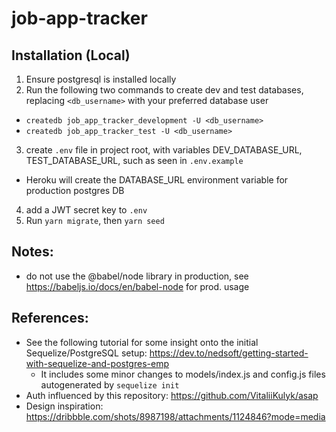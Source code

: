 # job-app-tracker

## Installation (Local)
1. Ensure postgresql is installed locally
2. Run the following two commands to create dev and test databases, replacing `<db_username>` with your preferred database user
  * `createdb job_app_tracker_development -U <db_username>`
  * `createdb job_app_tracker_test -U <db_username>`
3. create `.env` file in project root, with variables DEV_DATABASE_URL, TEST_DATABASE_URL, such as seen in `.env.example`
  * Heroku will create the DATABASE_URL environment variable for production postgres DB
4. add a JWT secret key to `.env`
5. Run `yarn migrate`, then `yarn seed`

## Notes:
* do not use the @babel/node library in production, see https://babeljs.io/docs/en/babel-node for prod. usage

## References:
* See the following tutorial for some insight onto the initial Sequelize/PostgreSQL setup: https://dev.to/nedsoft/getting-started-with-sequelize-and-postgres-emp
  * It includes some minor changes to models/index.js and config.js files autogenerated by `sequelize init`
* Auth influenced by this repository: https://github.com/VitaliiKulyk/asap
* Design inspiration: https://dribbble.com/shots/8987198/attachments/1124846?mode=media